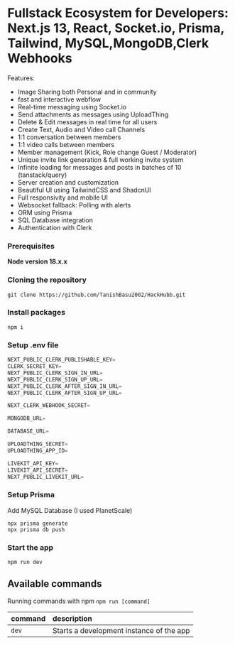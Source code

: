 # Fullstack Ecosystem for Developers: Next.js 13, React, Socket.io, Prisma, Tailwind, MySQL,MongoDB,Clerk Webhooks


Features:

- Image Sharing both Personal and in community
- fast and interactive webflow
- Real-time messaging using Socket.io
- Send attachments as messages using UploadThing
- Delete & Edit messages in real time for all users
- Create Text, Audio and Video call Channels
- 1:1 conversation between members
- 1:1 video calls between members
- Member management (Kick, Role change Guest / Moderator)
- Unique invite link generation & full working invite system
- Infinite loading for messages and posts in batches of 10 (tanstack/query)
- Server creation and customization
- Beautiful UI using TailwindCSS and ShadcnUI
- Full responsivity and mobile UI
- Websocket fallback: Polling with alerts
- ORM using Prisma
- SQL Database integration
- Authentication with Clerk

### Prerequisites

**Node version 18.x.x**

### Cloning the repository

```shell
git clone https://github.com/TanishBasu2002/HackHubb.git
```

### Install packages

```shell
npm i
```

### Setup .env file


```js
NEXT_PUBLIC_CLERK_PUBLISHABLE_KEY=
CLERK_SECRET_KEY=
NEXT_PUBLIC_CLERK_SIGN_IN_URL=
NEXT_PUBLIC_CLERK_SIGN_UP_URL=
NEXT_PUBLIC_CLERK_AFTER_SIGN_IN_URL=
NEXT_PUBLIC_CLERK_AFTER_SIGN_UP_URL=

NEXT_CLERK_WEBHOOK_SECRET=

MONGODB_URL=

DATABASE_URL=

UPLOADTHING_SECRET=
UPLOADTHING_APP_ID=

LIVEKIT_API_KEY=
LIVEKIT_API_SECRET=
NEXT_PUBLIC_LIVEKIT_URL=
```

### Setup Prisma

Add MySQL Database (I used PlanetScale)

```shell
npx prisma generate
npx prisma db push

```

### Start the app

```shell
npm run dev
```

## Available commands

Running commands with npm `npm run [command]`

| command         | description                              |
| :-------------- | :--------------------------------------- |
| `dev`           | Starts a development instance of the app |
